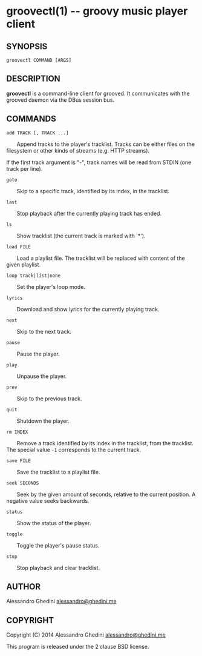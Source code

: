 groovectl(1) -- groovy music player client
==========================================

## SYNOPSIS

`groovectl COMMAND [ARGS]`

## DESCRIPTION

**groovectl** is a command-line client for grooved. It communicates with the
grooved daemon via the DBus session bus.

## COMMANDS

`add TRACK [, TRACK ...]`

&nbsp;&nbsp;&nbsp;&nbsp;&nbsp;&nbsp;
Append tracks to the player's tracklist. Tracks can be either files on the
filesystem or other kinds of streams (e.g. HTTP streams).

If the first track argument is "-", track names will be read from STDIN (one
track per line).

`goto`

&nbsp;&nbsp;&nbsp;&nbsp;&nbsp;&nbsp;
Skip to a specific track, identified by its index, in the tracklist.

`last`

&nbsp;&nbsp;&nbsp;&nbsp;&nbsp;&nbsp;
Stop playback after the currently playing track has ended.

`ls`

&nbsp;&nbsp;&nbsp;&nbsp;&nbsp;&nbsp;
Show tracklist (the current track is marked with '*').

`load FILE`

&nbsp;&nbsp;&nbsp;&nbsp;&nbsp;&nbsp;
Load a playlist file. The tracklist will be replaced with content of the given
playlist.

`loop track|list|none`

&nbsp;&nbsp;&nbsp;&nbsp;&nbsp;&nbsp;
Set the player's loop mode.

`lyrics`

&nbsp;&nbsp;&nbsp;&nbsp;&nbsp;&nbsp;
Download and show lyrics for the currently playing track.

`next`

&nbsp;&nbsp;&nbsp;&nbsp;&nbsp;&nbsp;
Skip to the next track.

`pause`

&nbsp;&nbsp;&nbsp;&nbsp;&nbsp;&nbsp;
Pause the player.

`play`

&nbsp;&nbsp;&nbsp;&nbsp;&nbsp;&nbsp;
Unpause the player.

`prev`

&nbsp;&nbsp;&nbsp;&nbsp;&nbsp;&nbsp;
Skip to the previous track.

`quit`

&nbsp;&nbsp;&nbsp;&nbsp;&nbsp;&nbsp;
Shutdown the player.

`rm INDEX`

&nbsp;&nbsp;&nbsp;&nbsp;&nbsp;&nbsp;
Remove a track identified by its index in the tracklist, from the tracklist. The
special value `-1` corresponds to the current track.

`save FILE`

&nbsp;&nbsp;&nbsp;&nbsp;&nbsp;&nbsp;
Save the tracklist to a playlist file.

`seek SECONDS`

&nbsp;&nbsp;&nbsp;&nbsp;&nbsp;&nbsp;
Seek by the given amount of seconds, relative to the current position. A
negative value seeks backwards.

`status`

&nbsp;&nbsp;&nbsp;&nbsp;&nbsp;&nbsp;
Show the status of the player.

`toggle`

&nbsp;&nbsp;&nbsp;&nbsp;&nbsp;&nbsp;
Toggle the player's pause status.

`stop`

&nbsp;&nbsp;&nbsp;&nbsp;&nbsp;&nbsp;
Stop playback and clear tracklist.

## AUTHOR ##

Alessandro Ghedini <alessandro@ghedini.me>

## COPYRIGHT ##

Copyright (C) 2014 Alessandro Ghedini <alessandro@ghedini.me>

This program is released under the 2 clause BSD license.
